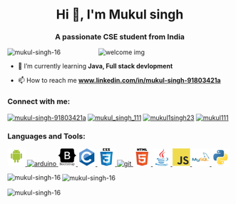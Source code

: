 <h1 align="center">Hi 👋, I'm Mukul singh</h1>
<h3 align="center">A passionate CSE student from India</h3>
<img align="right" border-radius:20% width="300px"  src="https://media.tenor.com/1j5d_905zRsAAAAC/developer-computer.gif" alt="welcome img">

<p align="left"> <img src="https://komarev.com/ghpvc/?username=mukul-singh-16&label=Profile%20views&color=0e75b6&style=flat" alt="mukul-singh-16" /> </p>

- 🌱 I’m currently learning **Java, Full stack devlopment**

- 📫 How to reach me **www.linkedin.com/in/mukul-singh-91803421a**

<h3 align="left">Connect with me:</h3>
<p align="left">
<a href="https://linkedin.com/in/mukul-singh-91803421a" target="blank"><img align="center" src="https://raw.githubusercontent.com/rahuldkjain/github-profile-readme-generator/master/src/images/icons/Social/linked-in-alt.svg" alt="mukul-singh-91803421a" height="30" width="40" /></a>
<a href="https://instagram.com/mukul_singh_111" target="blank"><img align="center" src="https://raw.githubusercontent.com/rahuldkjain/github-profile-readme-generator/master/src/images/icons/Social/instagram.svg" alt="mukul_singh_111" height="30" width="40" /></a>
<a href="https://www.hackerrank.com/mukul1singh23" target="blank"><img align="center" src="https://raw.githubusercontent.com/rahuldkjain/github-profile-readme-generator/master/src/images/icons/Social/hackerrank.svg" alt="mukul1singh23" height="30" width="40" /></a>
<a href="https://www.leetcode.com/mukul111" target="blank"><img align="center" src="https://raw.githubusercontent.com/rahuldkjain/github-profile-readme-generator/master/src/images/icons/Social/leet-code.svg" alt="mukul111" height="30" width="40" /></a>
</p>

<h3 align="left">Languages and Tools:</h3>
<p align="left"> <a href="https://developer.android.com" target="_blank" rel="noreferrer"> <img src="https://raw.githubusercontent.com/devicons/devicon/master/icons/android/android-original-wordmark.svg" alt="android" width="40" height="40"/> </a> <a href="https://www.arduino.cc/" target="_blank" rel="noreferrer"> <img src="https://cdn.worldvectorlogo.com/logos/arduino-1.svg" alt="arduino" width="40" height="40"/> </a> <a href="https://getbootstrap.com" target="_blank" rel="noreferrer"> <img src="https://raw.githubusercontent.com/devicons/devicon/master/icons/bootstrap/bootstrap-plain-wordmark.svg" alt="bootstrap" width="40" height="40"/> </a> <a href="https://www.cprogramming.com/" target="_blank" rel="noreferrer"> <img src="https://raw.githubusercontent.com/devicons/devicon/master/icons/c/c-original.svg" alt="c" width="40" height="40"/> </a> <a href="https://www.w3schools.com/css/" target="_blank" rel="noreferrer"> <img src="https://raw.githubusercontent.com/devicons/devicon/master/icons/css3/css3-original-wordmark.svg" alt="css3" width="40" height="40"/> </a> <a href="https://git-scm.com/" target="_blank" rel="noreferrer"> <img src="https://www.vectorlogo.zone/logos/git-scm/git-scm-icon.svg" alt="git" width="40" height="40"/> </a> <a href="https://www.w3.org/html/" target="_blank" rel="noreferrer"> <img src="https://raw.githubusercontent.com/devicons/devicon/master/icons/html5/html5-original-wordmark.svg" alt="html5" width="40" height="40"/> </a> <a href="https://www.java.com" target="_blank" rel="noreferrer"> <img src="https://raw.githubusercontent.com/devicons/devicon/master/icons/java/java-original.svg" alt="java" width="40" height="40"/> </a> <a href="https://developer.mozilla.org/en-US/docs/Web/JavaScript" target="_blank" rel="noreferrer"> <img src="https://raw.githubusercontent.com/devicons/devicon/master/icons/javascript/javascript-original.svg" alt="javascript" width="40" height="40"/> </a> <a href="https://www.mysql.com/" target="_blank" rel="noreferrer"> <img src="https://raw.githubusercontent.com/devicons/devicon/master/icons/mysql/mysql-original-wordmark.svg" alt="mysql" width="40" height="40"/> </a> <a href="https://www.python.org" target="_blank" rel="noreferrer"> <img src="https://raw.githubusercontent.com/devicons/devicon/master/icons/python/python-original.svg" alt="python" width="40" height="40"/> </a> </p>

<p><img align="left" src="https://github-readme-stats.vercel.app/api/top-langs?username=mukul-singh-16&show_icons=true&locale=en&layout=compact" alt="mukul-singh-16" /></p>

<p>&nbsp;<img align="center" src="https://github-readme-stats.vercel.app/api?username=mukul-singh-16&show_icons=true&locale=en" alt="mukul-singh-16" /></p>

<p><img align="center" src="https://github-readme-streak-stats.herokuapp.com/?user=mukul-singh-16&" alt="mukul-singh-16" /></p>
